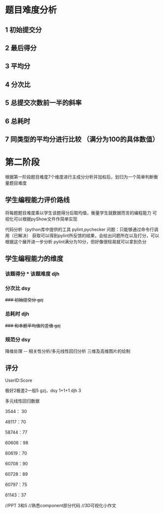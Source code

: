 # 题目难度分析

## 1 初始提交分

## 2 最后得分

## 3 平均分

## 4 分次比

## 5 总提交次数前一半的斜率

## 6 总耗时

## 7 同类型的平均分进行比较 （满分为100的具体数值）

# 第二阶段
根据第一阶段题目难度7个维度进行主成分分析并加权后，划归为一个简单判断衡量题目难度

## 学生编程能力评价路线

将每题题目难度乘以学生该题得分后取均值，衡量学生就数据而言的编程能力
可视化可以根据pyShow文件作简单实现

代码分析（python库中提供的工具 pylint,pychecker
问题：只能够通过命令行调用（已解决）
获取可以得到pylint所反馈的结果，会给出问题所在以及打分，可以根据这个展开进一步分析
pylint满分为10分，但好像很轻易就可以拿到负分

## 学生编程能力的维度

### 该题得分 * 该题难度 djh

### 分次比  dsy

~~### 初始提交分 gzj~~  

### 总耗时 djh

~~### 和本题平均值的差值 gzj~~  

### 规范分 dsy

降维处理 -- 相关性分析/多元线性回归分析
三维及高维图片的绘制

## 评分

UserID:Score

极好2极差2一般5     gzj，dsy 1+1+1   djh 3







多元线性回归数据



 3544： 30

48117：70 

58744：77

60606：98 

60619：70  

60708：90

60728：89 

60797：75

61143：37

//PPT 3和5
//熟悉component部分代码
//3D可视化小作文